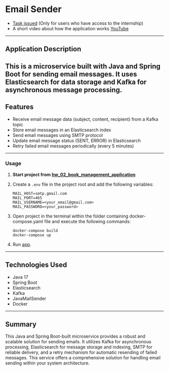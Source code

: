 # Email Sender

* [Task issued](https://docs.google.com/document/d/1xWXnHHHnh-27W0EIVCrb97Kg8cd3cJSwO-Fzzy0vruo/edit) (Only for users
  who have access to the internship)
* A short video about how the application works [YouTube]()

---

## Application Description

This is a microservice built with Java and Spring Boot for sending email messages.
It uses Elasticsearch for data storage and Kafka for asynchronous message processing.
---

## Features

- Receive email message data (subject, content, recipient) from a Kafka topic
- Store email messages in an Elasticsearch index
- Send email messages using SMTP protocol
- Update email message status (SENT, ERROR) in Elasticsearch
- Retry failed email messages periodically (every 5 minutes)

---

### Usage

1. **Start project from [hw_02_book_management_application](hw_02_book_management_application/README.md)**
2. Create a `.env` file in the project root and add the following variables:
   ```env
   MAIL_HOST=smtp.gmail.com
   MAIL_PORT=465
   MAIL_USERNAME=<your_email@gmail.com>
   MAIL_PASSWORD=<your_password>
   ```
3. Open project in the terminal within the folder containing docker-compose.yaml file and execute the following
   commands:

      ````
      docker-compose build
      docker-compose up
      ````
4. Run [app](hw_05_1_email_sender/src/main/java/org/profitsoft/EmailSender.java).
---
## Technologies Used

- Java 17
- Spring Boot
- Elasticsearch
- Kafka
- JavaMailSender
- Docker
---
## Summary
This Java and Spring Boot-built microservice provides a robust and scalable solution for sending emails.
It utilizes Kafka for asynchronous processing, Elasticsearch for message storage and indexing, SMTP for reliable delivery, 
and a retry mechanism for automatic resending of failed messages. 
This service offers a comprehensive solution for handling email sending within your system architecture.